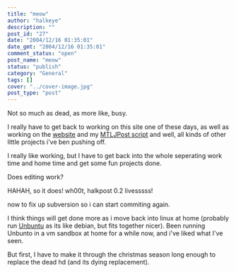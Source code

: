 ```yaml
---
title: "meow"
author: "halkeye"
description: ""
post_id: "27"
date: "2004/12/16 01:35:01"
date_gmt: "2004/12/16 01:35:01"
comment_status: "open"
post_name: "meow"
status: "publish"
category: "General"
tags: []
cover: "../cover-image.jpg"
post_type: "post"
---
```


Not so much as dead, as more like, busy.

I really have to get back to working on this site one of these days, as well as working on the [website](https://www.sfuarc.com/) and my [MTLJPost script](https://www.kodekoan.com/project/MTLJPost) and well, all kinds of other little projects i've ben pushing off.

I really like working, but I have to get back into the whole seperating work time and home time and get some fun projects done.

Does editing work?  

HAHAH, so it does! wh00t, halkpost 0.2 livesssss!  

now to fix up subversion so i can start commiting again.

I think things will get done more as i move back into linux at home (probably run [Unbuntu](https://www.ubuntulinux.org/) as its like debian, but fits together nicer). Been running Unbunto in a vm sandbox at home for a while now, and i've liked what I've seen.  

But first, I have to make it through the christmas season long enough to replace the dead hd (and its dying replacement).